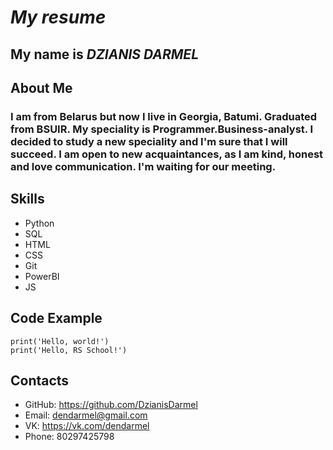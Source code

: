 # ***My resume***

## My name is *DZIANIS DARMEL*

## About Me
###  I am from Belarus but now I live in Georgia, Batumi. Graduated from BSUIR. My speciality is Programmer.Business-analyst. I decided to study a new speciality and I'm sure that I will succeed. I am open to new acquaintances, as I am kind, honest and love communication. I'm waiting for our meeting.

## Skills
* Python
* SQL
* HTML
* CSS
* Git
* PowerBI
* JS
## Code Example
```
print('Hello, world!')
print('Hello, RS School!')
```
## Contacts
* GitHub: https://github.com/DzianisDarmel
* Email: dendarmel@gmail.com
* VK: https://vk.com/dendarmel
* Phone: 80297425798
